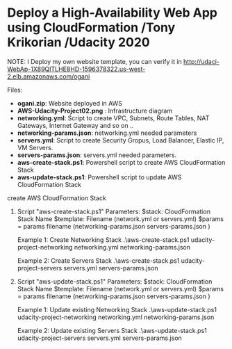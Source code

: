 # Deploy a High-Availability Web App using CloudFormation /Tony Krikorian /Udacity 2020

NOTE: I Deploy my own website template, you can verify it in http://udaci-WebAp-1X89QITLHE8HD-1596378322.us-west-2.elb.amazonaws.com/ogani

Files:
* **ogani.zip**: Website deployed in AWS
* **AWS-Udacity-Project02.png** : Infrastructure diagram
* **networking.yml**: Script to create VPC, Subnets, Route Tables, NAT Gateways, Internet Gateway and so on ..
* **networking-params.json**: networking.yml needed parameters
* **servers.yml**: Script to create Security Gropus, Load Balancer, Elastic IP, VM Servers.
* **servers-params.json**: servers.yml needed parameters.
* **aws-create-stack.ps1**: Powershell script to create AWS CloudFormation Stack
* **aws-update-stack.ps1**: Powershell script to update AWS CloudFormation Stack

create AWS CloudFormation Stack

1. Script "aws-create-stack.ps1"
   Parameters:
   $stack: CloudFormation Stack Name
        $template: Filename (network.yml or servers.yml)
   \$params = params filename (networking-params.json servers-params.json )

   Example 1: Create Networking Stack
   .\aws-create-stack.ps1 udacity-project-networking networking.yml networking-params.json

   Example 2: Create Servers Stack
   .\aws-create-stack.ps1 udacity-project-servers servers.yml servers-params.json

2. Script "aws-update-stack.ps1"
   Parameters:
   $stack: CloudFormation Stack Name
        $template: Filename (network.yml or servers.yml)
   \$params = params filename (networking-params.json servers-params.json )

   Example 1: Update existing Networking Stack
   .\aws-update-stack.ps1 udacity-project-networking networking.yml networking-params.json

   Example 2: Update existing Servers Stack
   .\aws-update-stack.ps1 udacity-project-servers servers.yml servers-params.json
